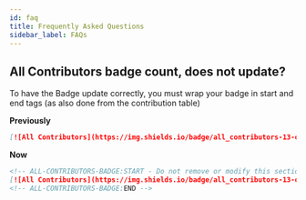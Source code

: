 ```yaml
---
id: faq
title: Frequently Asked Questions
sidebar_label: FAQs
---
```


## All Contributors badge count, does not update?
To have the Badge update correctly, you must wrap your badge in start and end tags (as also done from the contribution table)

**Previously**
```markdown
[![All Contributors](https://img.shields.io/badge/all_contributors-13-orange.svg?style=flat-square)](#contributors)
```

**Now**
```markdown
<!-- ALL-CONTRIBUTORS-BADGE:START - Do not remove or modify this section -->
[![All Contributors](https://img.shields.io/badge/all_contributors-13-orange.svg?style=flat-square)](#contributors)
<!-- ALL-CONTRIBUTORS-BADGE:END --> 
```




